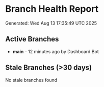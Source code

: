 # Branch Health Report
Generated: Wed Aug 13 17:35:49 UTC 2025

## Active Branches
- **main** - 12 minutes ago by Dashboard Bot

## Stale Branches (>30 days)
No stale branches found
